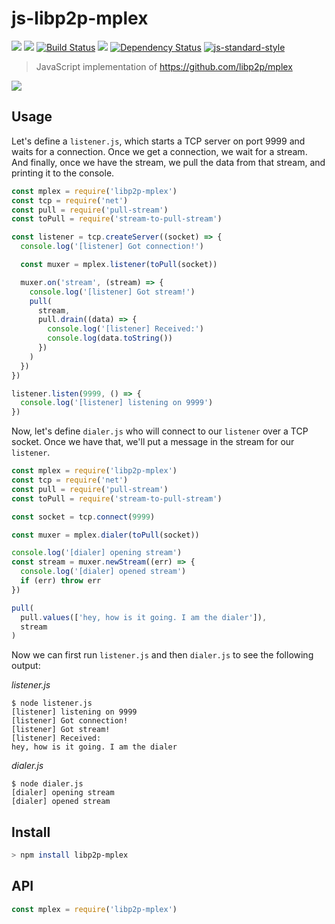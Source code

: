js-libp2p-mplex
===================

[![](https://img.shields.io/badge/made%20by-Protocol%20Labs-blue.svg?style=flat-square)](http://ipn.io)
[![](https://img.shields.io/badge/freenode-%23ipfs-blue.svg?style=flat-square)](http://webchat.freenode.net/?channels=%23ipfs)
[![Build Status](https://travis-ci.org/libp2p/js-libp2p-mplex.svg?style=flat-square)](https://travis-ci.org/libp2p/js-libp2p-mplex)
![](https://img.shields.io/badge/coverage-%3F-yellow.svg?style=flat-square)
[![Dependency Status](https://david-dm.org/libp2p/js-libp2p-mplex.svg?style=flat-square)](https://david-dm.org/libp2p/js-libp2p-mplex)
[![js-standard-style](https://img.shields.io/badge/code%20style-standard-brightgreen.svg?style=flat-square)](https://github.com/feross/standard)

> JavaScript implementation of https://github.com/libp2p/mplex

[![](https://github.com/libp2p/interface-stream-muxer/raw/master/img/badge.png)](https://github.com/libp2p/interface-stream-muxer)

## Usage

Let's define a `listener.js`, which starts a TCP server on port 9999 and waits for a connection. Once we get a connection, we wait for a stream. And finally, once we have the stream, we pull the data from that stream, and printing it to the console.

```JavaScript
const mplex = require('libp2p-mplex')
const tcp = require('net')
const pull = require('pull-stream')
const toPull = require('stream-to-pull-stream')

const listener = tcp.createServer((socket) => {
  console.log('[listener] Got connection!')

  const muxer = mplex.listener(toPull(socket))

  muxer.on('stream', (stream) => {
    console.log('[listener] Got stream!')
    pull(
      stream,
      pull.drain((data) => {
        console.log('[listener] Received:')
        console.log(data.toString())
      })
    )
  })
})

listener.listen(9999, () => {
  console.log('[listener] listening on 9999')
})
```

Now, let's define `dialer.js` who will connect to our `listener` over a TCP socket. Once we have that, we'll put a message in the stream for our `listener`.

```JavaScript
const mplex = require('libp2p-mplex')
const tcp = require('net')
const pull = require('pull-stream')
const toPull = require('stream-to-pull-stream')

const socket = tcp.connect(9999)

const muxer = mplex.dialer(toPull(socket))

console.log('[dialer] opening stream')
const stream = muxer.newStream((err) => {
  console.log('[dialer] opened stream')
  if (err) throw err
})

pull(
  pull.values(['hey, how is it going. I am the dialer']),
  stream
)
```

Now we can first run `listener.js` and then `dialer.js` to see the
following output:

*listener.js*

```
$ node listener.js
[listener] listening on 9999
[listener] Got connection!
[listener] Got stream!
[listener] Received:
hey, how is it going. I am the dialer
```

*dialer.js*

```
$ node dialer.js
[dialer] opening stream
[dialer] opened stream
```

## Install

```sh
> npm install libp2p-mplex
```

## API

```js
const mplex = require('libp2p-mplex')
```
